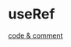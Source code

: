 # useRef
[code & comment](https://github.com/kimfield98/front_2nd/commit/6caf7aa2865f0746df0d4287637dbc4aff603617)